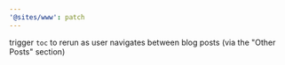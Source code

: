 ```yaml
---
'@sites/www': patch
---
```


trigger `toc` to rerun as user navigates between blog posts (via the "Other Posts" section)
